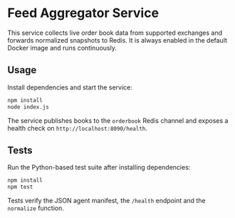 # Feed Aggregator Service

This service collects live order book data from supported exchanges and forwards
normalized snapshots to Redis. It is always enabled in the default Docker image
and runs continuously.

## Usage

Install dependencies and start the service:

```bash
npm install
node index.js
```

The service publishes books to the `orderbook` Redis channel and exposes a
health check on `http://localhost:8090/health`.

## Tests

Run the Python-based test suite after installing dependencies:

```bash
npm install
npm test
```

Tests verify the JSON agent manifest, the `/health` endpoint and the `normalize`
function.
